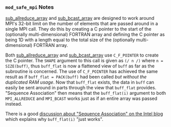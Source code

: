### `mod_safe_mpi` Notes

[sub_allreduce_array](sub_allreduce_array) and [sub_bcast_array](sub_bcast_array) are designed to work around MPI's 32-bit limit on the number of elements that are passed around in a single MPI call. They do this by creating a C pointer to the start of the (optionally multi-dimensional) FORTRAN array and defining the C pointer as being 1D with a length equal to the total size of the (optionally multi-dimensional) FORTRAN array.

Both [sub_allreduce_array](sub_allreduce_array) and [sub_bcast_array](sub_bcast_array) use `C_F_POINTER` to create the C pointer. The `SHAPE` argument to this call is given as `(/ n /)` where `n = SIZE(buff)`, thus `buff_flat` is now a flattened view of `buff` as far as the subroutine is concerned. The use of `C_F_POINTER` has achieved the same result as if `buff_flat = PACK(buff)` had been called *but without the duplicated RAM usage*. Now that `buff_flat` exists, the data in `buff` can easily be sent around in parts through the view that `buff_flat` provides. "Sequence Association" then means that the `buff_flat(i)` argument to both `MPI_ALLREDUCE` and `MPI_BCAST` works just as if an entire array was passed instead.

There is a good [discussion about "Sequence Association" on the Intel blog](https://software.intel.com/en-us/blogs/2009/03/31/doctor-fortran-in-ive-come-here-for-an-argument) which explains why `buff_flat(i)` "just works".
